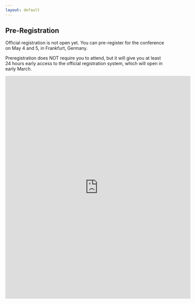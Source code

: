 ```yaml
---
layout: default
---
```


## Pre-Registration

Official registration is not open yet. You can pre-register for the conference
on May 4 and 5, in Frankfurt, Germany.

Preregistration does NOT require you to attend, but it will give you at
least 24 hours early access to the official registration system,
which will open in early March.

<iframe src="https://docs.google.com/forms/d/1CZ9eg2hWHLAkkumk5I4Xt8-XF6owFtbm2s0qJbuaHHY/viewform?embedded=true" width="580" height="700" frameborder="0" marginheight="0" marginwidth="0">Wird geladen...</iframe>
